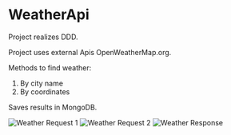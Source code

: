 # WeatherApi

Project realizes DDD.

Project uses external Apis OpenWeatherMap.org.

Methods to find weather:
1. By city name
2. By coordinates

Saves results in MongoDB.

![Weather Request 1](https://user-images.githubusercontent.com/99204861/215338625-121adbeb-4f4f-43bd-a16d-a80c1d1ea0e2.jpg)
![Weather Request 2](https://user-images.githubusercontent.com/99204861/215338647-04d86ee1-b991-4b23-963c-87fa03bf416b.jpg)
![Weather Response](https://user-images.githubusercontent.com/99204861/215338662-f0d16f88-4d4e-4ae0-861b-abfc96295968.jpg)
